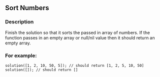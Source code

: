 ## Sort Numbers

### Description

Finish the solution so that it sorts the passed in array of numbers. If the function passes in an empty array or null/nil value then it should return an empty array.

### For example:
```
solution([1, 2, 10, 50, 5]); // should return [1, 2, 5, 10, 50]
solution([]); // should return []
```
